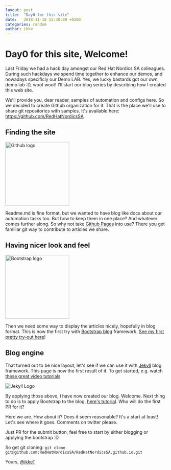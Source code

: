 ```yaml
---
layout: post
title:  "Day0 for this site"
date:   2018-11-18 12:30:00 +0200
categories: random
author: ikke
---
```



# Day0 for this site, Welcome!

Last Friday we had a hack day amongst our Red Hat Nordics SA colleagues.
During such hackdays we spend time together to enhance our demos,
and nowadays specificly our Demo LAB. Yes, we lucky bastards got our
own demo lab :D, woot woot! I'll start our blog series by describing
how I created this web site.

We'll provide you, dear reader, samples of automation and configs
here. So we decided to create Github organization for it. That is
the place we'll use to share git repositories with samples. It's
available here: https://github.com/RedHatNordicsSA

## Finding the site

<img src="https://assets-cdn.github.com/images/modules/logos_page/GitHub-Mark.png" alt="Github logo" width="200"/>

Readme.md is fine format, but we wanted to have blog like docs
about our automation tasks too. But how to keep them in one place?
And whatever comes further along.
So why not take [Github Pages](https://github.io) into use?
There you get familiar git way to contribute to articles we share.

## Having nicer look and feel

<img src="https://getbootstrap.com/docs/4.1/assets/img/bootstrap-stack.png" alt="Bootstrap logo" width="200"/>

Then we need some way to display the articles nicely, hopefully
in blog format. This is now the first try with
[Bootstrap blog](https://getbootstrap.com/docs/4.1/examples/blog/)
framework. [See my first pretty try-out here](https://redhatnordicssa.github.io/index-bs.html)!

## Blog engine

That turned out to be nice layout, let's see if we can use it with
[Jekyll](https://jekyllrb.com/) blog framework. This page is now the first
result of it. To get started, e.g. watch
[these great video tutorials](https://jekyllrb.com/tutorials/video-walkthroughs/)

![Jekyll Logo](https://jekyllrb.com/img/logo-2x.png)

By applying those above, I have now created our blog. Welcome. Next thing
to do is to apply Bootstrap to the blog,
[here's tutorial](https://experimentingwithcode.com/creating-a-jekyll-blog-with-bootstrap-4-and-sass-part-1/).
Who will do the first PR for it?

Here we are. How about it? Does it seem reasonable? It's a
start at least! Let's see where it goes. Comments on twitter please.

Just PR for the submit button, feel free to start by either blogging or applying the bootstrap :D

So get git cloning: ```git clone git@github.com:RedHatNordicsSA/RedHatNordicsSA.github.io.git```


Yours,
 [@ikkeT](https://twitter.com/ikkeT)
